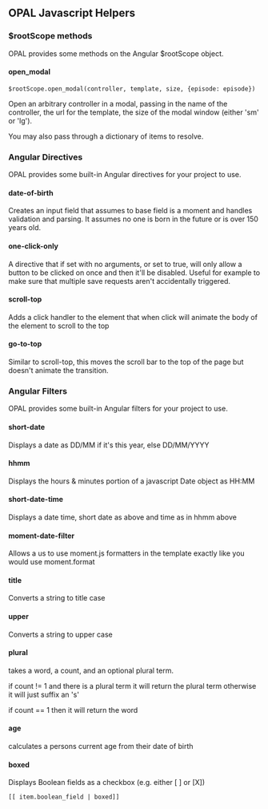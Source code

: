 ## OPAL Javascript Helpers

### $rootScope methods

OPAL provides some methods on the Angular $rootScope object.

#### open_modal

    $rootScope.open_modal(controller, template, size, {episode: episode})

Open an arbitrary controller in a modal, passing in the name of the controller,
the url for the template, the size of the modal window (either 'sm' or 'lg').

You may also pass through a dictionary of items to resolve.

### Angular Directives

OPAL provides some built-in Angular directives for your project to use.

#### date-of-birth

Creates an input field that assumes to base field is a moment and handles validation and parsing. It assumes no one is born in the future or is over 150 years old.

#### one-click-only

A directive that if set with no arguments, or set to true, will only allow a button to be
clicked on once and then it'll be disabled. Useful for example to make sure that multiple save requests aren't
accidentally triggered.

#### scroll-top

Adds a click handler to the element that when click will animate the body of the element to scroll to the top

#### go-to-top

Similar to scroll-top, this moves the scroll bar to the top of the page but doesn't animate the transition.

### Angular Filters

OPAL provides some built-in Angular filters for your project to use.

#### short-date

Displays a date as DD/MM if it's this year, else DD/MM/YYYY

#### hhmm

Displays the hours & minutes portion of a javascript Date object as HH:MM

#### short-date-time

Displays a date time, short date as above and time as in hhmm above

#### moment-date-filter

Allows a us to use moment.js formatters in the template exactly like you would use moment.format

#### title

Converts a string to title case

#### upper

Converts a string to upper case

#### plural

takes a word, a count, and an optional plural term.

if count != 1 and there is a plural term it will return the plural term otherwise it will just suffix an 's'

if count == 1 then it will return the word

#### age

calculates a persons current age from their date of birth

#### boxed

Displays Boolean fields as a checkbox (e.g. either [ ] or [X])

    [[ item.boolean_field | boxed]]

